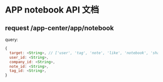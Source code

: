 # APP notebook API 文档

## request /app-center/app/notebook

query:
```javascript
{
  target: <String>, // ['user', 'tag', 'note', 'like', 'notebook', 'shared', 'comment', 'note', 'noteAddTag', 'noteDeleteTag', 'noteShare']
  user_id: <String>,
  company_id: <String>,
  note_id: <String>,
  tag_id: <String>,  
}
```
 
